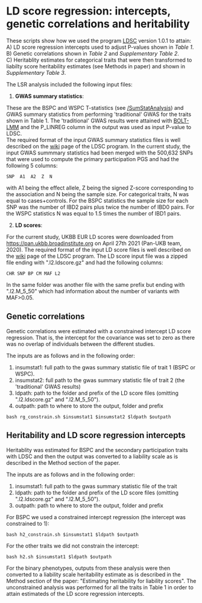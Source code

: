 # LD score regression: intercepts, genetic correlations and heritability
These scripts show how we used the program [LDSC](https://github.com/bulik/ldsc) version 1.0.1 to attain:  
A) LD score regression intercepts used to adjust P-values shown in *Table 1*. <br />
B) Genetic correlations shown in *Table 2* and *Supplementary Table 2*. <br />
C) Heritablity estimates for categorical traits that were then transformed to liabilty score heritability estimates (see Methods in paper) and shown in *Supplementary Table 3*. <br />

The LSR analysis included the following input files:
1) **GWAS summary statistics**: <br />

These are the BSPC and WSPC T-statistics (see [/SumStatAnalysis](https://github.com/stefaniabe/PrimaryParticipationGWAS/tree/main/SumStatAnalysis)) and GWAS summary statistics from performing 'traditional' GWAS for the traits shown in Table 1. 
The 'traditional' GWAS results were attained with [BOLT-LMM](https://alkesgroup.broadinstitute.org/BOLT-LMM/) and the P_LINREG column in the output was used as input P-value to LDSC. <br />
The required format of the input GWAS summary statistics files is well described on the [wiki](https://github.com/bulik/ldsc/wiki/Summary-Statistics-File-Format) page of the LDSC program. 
In the current study, the input GWAS summmary statistics had been merged with the 500,632 SNPs that were used to compute the primary participation PGS and had the following 5 columns:
```
SNP  A1  A2  Z  N
```
with A1 being the effect allele, Z being the signed Z-score corresponding to the association and N being the sample size. 
For categorical traits, N was equal to cases+controls. For the BSPC statistics the sample size for each SNP was the number of IBD2 pairs plus twice the number of IBD0 pairs. 
For the WSPC statistics N was equal to 1.5 times the number of IBD1 pairs. <br />

2) **LD scores**: <br />

For the current study, UKBB EUR LD scores were downloaded from https://pan.ukbb.broadinstitute.org on April 27th 2021 (Pan-UKB team, 2020). The required format of the input LD score files is well described on the [wiki]([https://github.com/bulik/ldsc/wiki/](https://github.com/bulik/ldsc/wiki/LD-File-Formats)) page of the LDSC program. 
The LD score input file was a zipped file ending with ".l2.ldscore.gz" and had the following columns:
```
CHR SNP BP CM MAF L2
```
In the same folder was another file with the same prefix but ending with ".l2.M_5_50" which had information about the number of variants with MAF>0.05.

## Genetic correlations
Genetic correlations were estimated with a constrained intercept LD score regression. 
That is, the intercept for the covariance was set to zero as there was no overlap of individuals between the different studies. 

The inputs are as follows and in the following order:
1) insumstat1: full path to the gwas summary statistic file of trait 1 (BSPC or WSPC).
2) insumstat2: full path to the gwas summary statistic file of trait 2 (the 'traditional' GWAS results)
3) ldpath: path to the folder and prefix of the LD score files (omitting ".l2.ldscore.gz" and ".l2.M_5_50").
4) outpath: path to where to store the output, folder and prefix

```
bash rg_constrain.sh $insumstat1 $insumstat2 $ldpath $outpath
```
## Heritability and LD score regression intercepts
Heritablity was estimated for BSPC and the secondary participation traits with LDSC and 
then the output was converted to a liability scale as is described in the Method section of the paper.

The inputs are as follows and in the following order:
1) insumstat1: full path to the gwas summary statistic file of the trait
2) ldpath: path to the folder and prefix of the LD score files (omitting ".l2.ldscore.gz" and ".l2.M_5_50").
3) outpath: path to where to store the output, folder and prefix

For BSPC we used a constrained intercept regression (the intercept was constrained to 1):
```
bash h2_constrain.sh $insumstat1 $ldpath $outpath
```
For the other traits we did not constrain the intercept:
```
bash h2.sh $insumstat1 $ldpath $outpath
```
For the binary phenotypes, outputs from these analysis were then converted to a liability scale heritability estimate as is described in the Method section of the paper: "Estimating heritability for liability scores".
The unconstrained analysis was performed for all the traits in Table 1 in order to attain estimateds of the LD score regression intercepts.
